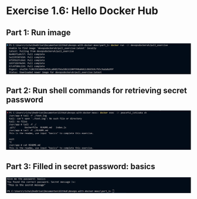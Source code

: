 # Exercise 1.6: Hello Docker Hub

## Part 1: Run image
![Output Exercise 1.6 part 1](image/Exercise_1_6_Hello_Docker_hub_pt1.png)

## Part 2: Run shell commands for retrieving secret password 
![Output Exercise 1.6 part 2](image/Exercise_1_6_Hello_Docker_hub_pt2.png)

## Part 3: Filled in secret password: basics
![Output Exercise 1.6 part 3](image/Exercise_1_6_Hello_Docker_hub_pt3.png)
